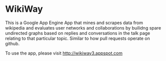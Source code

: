 WikiWay
=======
This is a Google App Engine App that mines and scrapes data from wikipedia and evaluates user networks and collaborations by builidng spare undirected graphs based on replies and conversations in the talk page relating to that particular topic. Similar to how pull requests operate on github.

To use the app, please visit http://wikiway3.appspot.com
